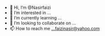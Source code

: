 - 👋 Hi, I’m @Nasirfaizi
- 👀 I’m interested in ...
- 🌱 I’m currently learning ...
- 💞️ I’m looking to collaborate on ...
- 📫 How to reach me ...faizinasir@yahoo.com

<!---
Nasirfaizi/Nasirfaizi is a ✨ special ✨ repository because its `README.md` (this file) appears on your GitHub profile.
You can click the Preview link to take a look at your changes.
--->
